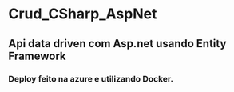 # Crud_CSharp_AspNet

## Api data driven com Asp.net usando Entity Framework
### Deploy feito na azure e utilizando Docker.
